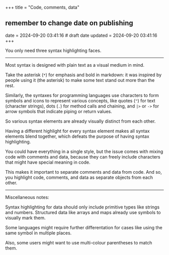+++
title = "Code, comments, data"
## remember to change date on publishing
date = 2024-09-20 03:41:16 # draft date
updated = 2024-09-20 03:41:16
+++

You only need three syntax highlighting faces.

***

Most syntax is designed with plain text as a visual medium in mind.

Take the asterisk (`*`) for emphasis and bold in markdown:
it was inspired by people using it (the asterisk)
to make some text stand out more than the rest.

Similarly, the syntaxes for programming languages
use characters to form symbols and icons
to represent various concepts,
like quotes (`"`) for text (character strings),
dots (`.`) for method calls and chaining,
and `|>` or `->` for arrow symbols
that indicate piping or return values.

So various syntax elements are already visually
distinct from each other.

Having a different highlight for every syntax element
makes all syntax elements blend together,
which defeats the purpose of having syntax highlighting.

You could have everything in a single style,
but the issue comes with mixing code with comments and data,
because they can freely include characters
that might have special meaning in code.

This makes it important to separate comments and data from code.
And so, you highlight code, comments, and data
as separate objects from each other.

***

Miscellaneous notes:

Syntax highlighting for data should only include
primitive types like strings and numbers.
Structured data like arrays and maps
already use symbols to visually mark them.

Some languages might require further differentation
for cases like using the same symbol in multiple places.

Also, some users might want to use
multi-colour parentheses to match them.
